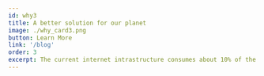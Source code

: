 ```yaml
---
id: why3
title: A better solution for our planet
image: ./why_card3.png
button: Learn More
link: '/blog'
order: 3
excerpt: The current internet intrastructure consumes about 10% of the world's energy, much of that power being used to cool down servers in large data centers. This is not needed in a decentralized model. Testing has shown ThreeFold achieves between 50% & 99% power savings when running edge workloads.
---
```

